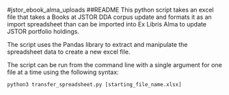 #jstor_ebook_alma_uploads
##README
This python script takes an excel file that takes a Books at JSTOR DDA corpus update and formats it as an import spreadsheet than can be imported into Ex Libris Alma to update JSTOR portfolio holdings.

The script uses the Pandas library to extract and manipulate the spreadsheet data to create a new excel file.

The script can be run from the command line with a single argument for one file at a time using the following syntax:

```
python3 transfer_spreadsheet.py [starting_file_name.xlsx]
```


